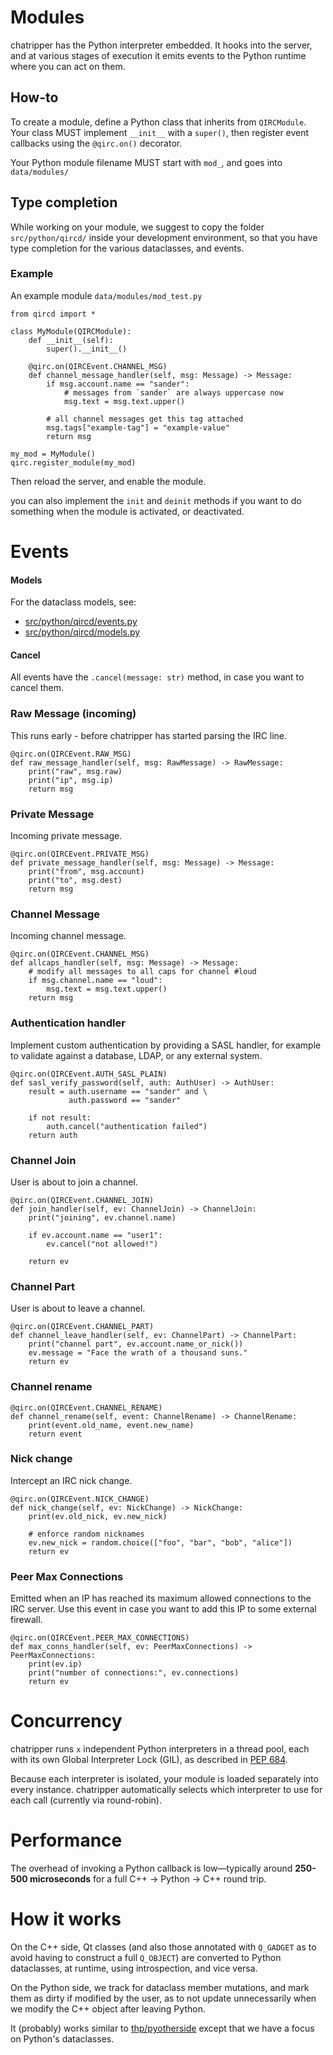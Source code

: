 # Modules

chatripper has the Python interpreter embedded. It hooks into the server, and at 
various stages of execution it emits events to the Python runtime where you 
can act on them.

## How-to

To create a module, define a Python class that inherits from `QIRCModule`.  
Your class MUST implement `__init__` with a `super()`, then 
register event callbacks using the `@qirc.on()` decorator.

Your Python module filename MUST start with `mod_`, and goes into `data/modules/`

## Type completion

While working on your module, we suggest to copy the folder `src/python/qircd/` 
inside your development environment, so that you have type completion for the various 
dataclasses, and events.

### Example

An example module `data/modules/mod_test.py`

```python3
from qircd import *

class MyModule(QIRCModule):
    def __init__(self):
        super().__init__()

    @qirc.on(QIRCEvent.CHANNEL_MSG)
    def channel_message_handler(self, msg: Message) -> Message:
        if msg.account.name == "sander":
            # messages from `sander` are always uppercase now
            msg.text = msg.text.upper()
    
        # all channel messages get this tag attached
        msg.tags["example-tag"] = "example-value"
        return msg

my_mod = MyModule()
qirc.register_module(my_mod)
```

Then reload the server, and enable the module.

you can also implement the `init` and `deinit` methods if you want to do 
something when the module is activated, or deactivated.

# Events

#### Models

For the dataclass models, see: 

- [src/python/qircd/events.py](../src/python/qircd/events.py) 
- [src/python/qircd/models.py](../src/python/qircd/models.py)

#### Cancel

All events have the `.cancel(message: str)` method, in case you want to cancel them.

### Raw Message (incoming)

This runs early - before chatripper has started parsing the IRC line.

```python3
@qirc.on(QIRCEvent.RAW_MSG)
def raw_message_handler(self, msg: RawMessage) -> RawMessage:
    print("raw", msg.raw)
    print("ip", msg.ip)
    return msg
```

### Private Message

Incoming private message.

```python3
@qirc.on(QIRCEvent.PRIVATE_MSG)
def private_message_handler(self, msg: Message) -> Message:
    print("from", msg.account)
    print("to", msg.dest)
    return msg
```

### Channel Message

Incoming channel message.

```python3
@qirc.on(QIRCEvent.CHANNEL_MSG)
def allcaps_handler(self, msg: Message) -> Message:
    # modify all messages to all caps for channel #loud
    if msg.channel.name == "loud":
        msg.text = msg.text.upper()
    return msg
```

### Authentication handler

Implement custom authentication by providing a SASL handler, for example to validate against a database, LDAP, or any external system.

```python3
@qirc.on(QIRCEvent.AUTH_SASL_PLAIN)
def sasl_verify_password(self, auth: AuthUser) -> AuthUser:
    result = auth.username == "sander" and \
             auth.password == "sander"

    if not result:
        auth.cancel("authentication failed")
    return auth
```

### Channel Join

User is about to join a channel.

```python3
@qirc.on(QIRCEvent.CHANNEL_JOIN)
def join_handler(self, ev: ChannelJoin) -> ChannelJoin:
    print("joining", ev.channel.name)

    if ev.account.name == "user1":
        ev.cancel("not allowed!")

    return ev
```

### Channel Part

User is about to leave a channel.

```python3
@qirc.on(QIRCEvent.CHANNEL_PART)
def channel_leave_handler(self, ev: ChannelPart) -> ChannelPart:
    print("channel part", ev.account.name_or_nick())
    ev.message = "Face the wrath of a thousand suns."
    return ev
```

### Channel rename

```python3
@qirc.on(QIRCEvent.CHANNEL_RENAME)
def channel_rename(self, event: ChannelRename) -> ChannelRename:
    print(event.old_name, event.new_name)
    return event
```

### Nick change

Intercept an IRC nick change.

```python3
@qirc.on(QIRCEvent.NICK_CHANGE)
def nick_change(self, ev: NickChange) -> NickChange:
    print(ev.old_nick, ev.new_nick)

    # enforce random nicknames
    ev.new_nick = random.choice(["foo", "bar", "bob", "alice"])
    return ev
```

### Peer Max Connections

Emitted when an IP has reached its maximum allowed connections to the IRC 
server. Use this event in case you want to add this IP to some external firewall.

```python3
@qirc.on(QIRCEvent.PEER_MAX_CONNECTIONS)
def max_conns_handler(self, ev: PeerMaxConnections) -> PeerMaxConnections:
    print(ev.ip)
    print("number of connections:", ev.connections)
    return ev
```

# Concurrency

chatripper runs `x` independent Python interpreters in a thread pool, each with its own Global Interpreter Lock (GIL), as described in [PEP 684](https://peps.python.org/pep-0684/).

Because each interpreter is isolated, your module is loaded separately
into every instance. chatripper automatically selects which interpreter to use for each call (currently via round-robin).

# Performance

The overhead of invoking a Python callback is low—typically around **250-500 microseconds** for a full C++ → Python → C++ round trip.

# How it works

On the C++ side, Qt classes (and also those annotated with `Q_GADGET` as to avoid 
having to construct a full `Q_OBJECT`) are converted to Python dataclasses, at runtime, using 
introspection, and vice versa.

On the Python side, we track for dataclass member mutations, and mark them as dirty if 
modified by the user, as to not update unnecessarily when we modify the C++ object after 
leaving Python.

It (probably) works similar to [thp/pyotherside](https://github.com/thp/pyotherside) except that we 
have a focus on Python's dataclasses.
